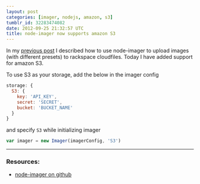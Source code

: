 ```yaml
---
layout: post
categories: [imager, nodejs, amazon, s3]
tumblr_id: 32283474082
date: 2012-09-25 21:32:57 UTC
title: node-imager now supports amazon S3
---
```


In my [previous post](http://madhums.me/2012/09/16/node-module-to-manipulate-images-and-upload-to-rackspace/) I described how to use node-imager to upload images (with different presets) to rackspace cloudfiles. Today I have added support for amazon S3.

To use S3 as your storage, add the below in the imager config

```js
storage: {
  S3: {
    key: 'API_KEY',
    secret: 'SECRET',
    bucket: 'BUCKET_NAME'
  }
}
```

and specify `S3` while initializing imager

```js
var imager = new Imager(imagerConfig, 'S3')
```

---
### Resources:

* [node-imager on github](https://github.com/madhums/node-imager)
